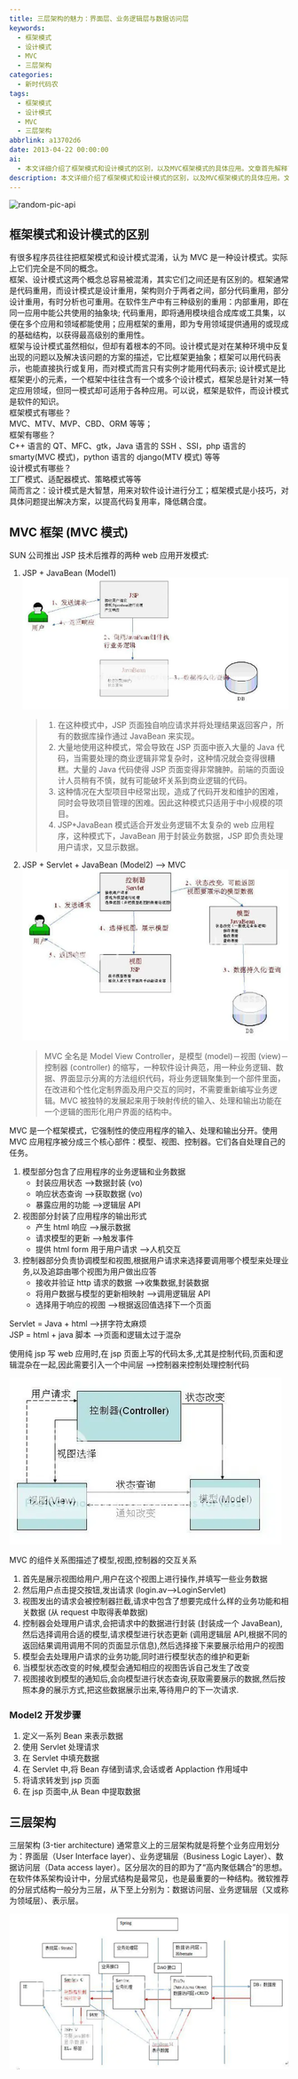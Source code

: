 ```yaml
---
title: 三层架构的魅力：界面层、业务逻辑层与数据访问层
keywords:
  - 框架模式
  - 设计模式
  - MVC
  - 三层架构
categories:
  - 新时代码农
tags:
  - 框架模式
  - 设计模式
  - MVC
  - 三层架构
abbrlink: a13702d6
date: 2013-04-22 00:00:00
ai:
  - 本文详细介绍了框架模式和设计模式的区别，以及MVC框架模式的具体应用。文章首先解释了框架和设计模式的定义及其区别，然后重点阐述了MVC框架模式在Web应用开发中的应用，包括Model2开发和三层架构的概念。最后总结了MVC框架的组成部分及其工作流程。
description: 本文详细介绍了框架模式和设计模式的区别，以及MVC框架模式的具体应用。文章首先解释了框架和设计模式的定义及其区别，然后重点阐述了MVC框架模式在Web应用开发中的应用，包括Model2开发和三层架构的概念。最后总结了MVC框架的组成部分及其工作流程。
---
```


<!-- markdownlint-disable-next-line MD033 -->
<meta name="referrer" content="no-referrer"/>

![random-pic-api](https://cover.dong4j.ink:1024)

## 框架模式和设计模式的区别

有很多程序员往往把框架模式和设计模式混淆，认为 MVC 是一种设计模式。实际上它们完全是不同的概念。  
框架、设计模式这两个概念总容易被混淆，其实它们之间还是有区别的。框架通常是代码重用，而设计模式是设计重用，架构则介于两者之间，部分代码重用，部分设计重用，有时分析也可重用。在软件生产中有三种级别的重用：内部重用，即在同一应用中能公共使用的抽象块; 代码重用，即将通用模块组合成库或工具集，以便在多个应用和领域都能使用；应用框架的重用，即为专用领域提供通用的或现成的基础结构，以获得最高级别的重用性。  
框架与设计模式虽然相似，但却有着根本的不同。设计模式是对在某种环境中反复出现的问题以及解决该问题的方案的描述，它比框架更抽象；框架可以用代码表示，也能直接执行或复用，而对模式而言只有实例才能用代码表示; 设计模式是比框架更小的元素，一个框架中往往含有一个或多个设计模式，框架总是针对某一特定应用领域，但同一模式却可适用于各种应用。可以说，框架是软件，而设计模式是软件的知识。  
框架模式有哪些？  
MVC、MTV、MVP、CBD、ORM 等等；  
框架有哪些？  
C++ 语言的 QT、MFC、gtk，Java 语言的 SSH 、SSI，php 语言的 smarty(MVC 模式)，python 语言的 django(MTV 模式) 等等  
设计模式有哪些？  
工厂模式、适配器模式、策略模式等等  
简而言之：设计模式是大智慧，用来对软件设计进行分工；框架模式是小技巧，对具体问题提出解决方案，以提高代码复用率，降低耦合度。

## MVC 框架 (MVC 模式)

SUN 公司推出 JSP 技术后推荐的两种 web 应用开发模式:

1. JSP + JavaBean (Model1)  
   ![20241229154732_vap4M5ys.webp](./what-is-mvc/20241229154732_vap4M5ys.webp)

   > 1. 在这种模式中，JSP 页面独自响应请求并将处理结果返回客户，所有的数据库操作通过 JavaBean 来实现。
   > 2. 大量地使用这种模式，常会导致在 JSP 页面中嵌入大量的 Java 代码，当需要处理的商业逻辑非常复杂时，这种情况就会变得很糟糕。大量的 Java 代码使得 JSP 页面变得非常臃肿。前端的页面设计人员稍有不慎，就有可能破坏关系到商业逻辑的代码。
   > 3. 这种情况在大型项目中经常出现，造成了代码开发和维护的困难，同时会导致项目管理的困难。因此这种模式只适用于中小规模的项目。
   > 4. JSP+JavaBean 模式适合开发业务逻辑不太复杂的 web 应用程序，这种模式下，JavaBean 用于封装业务数据，JSP 即负责处理用户请求，又显示数据。

2. JSP + Servlet + JavaBean (Model2) --> MVC  
   ![20241229154732_WW8coFNM.webp](./what-is-mvc/20241229154732_WW8coFNM.webp)
   > MVC 全名是 Model View Controller，是模型 (model)－视图 (view)－控制器 (controller) 的缩写，一种软件设计典范，用一种业务逻辑、数据、界面显示分离的方法组织代码，将业务逻辑聚集到一个部件里面，在改进和个性化定制界面及用户交互的同时，不需要重新编写业务逻辑。MVC 被独特的发展起来用于映射传统的输入、处理和输出功能在一个逻辑的图形化用户界面的结构中。

MVC 是一个框架模式，它强制性的使应用程序的输入、处理和输出分开。使用 MVC 应用程序被分成三个核心部件：模型、视图、控制器。它们各自处理自己的任务。

1. 模型部分包含了应用程序的业务逻辑和业务数据
   - 封装应用状态 -->数据封装 (vo)
   - 响应状态查询 -->获取数据 (vo)
   - 暴露应用的功能 -->逻辑层 API
2. 视图部分封装了应用程序的输出形式
   - 产生 html 响应 -->展示数据
   - 请求模型的更新 -->触发事件
   - 提供 html form 用于用户请求 -->人机交互
3. 控制器部分负责协调模型和视图,根据用户请求来选择要调用哪个模型来处理业务,以及追踪由哪个视图为用户做出应答
   - 接收并验证 http 请求的数据 -->收集数据,封装数据
   - 将用户数据与模型的更新相映射 -->调用逻辑层 API
   - 选择用于响应的视图 -->根据返回值选择下一个页面

Servlet = Java + html -->拼字符太麻烦  
JSP = html + java 脚本 -->页面和逻辑太过于混杂

使用纯 jsp 写 web 应用时,在 jsp 页面上写的代码太多,尤其是控制代码,页面和逻辑混杂在一起,因此需要引入一个中间层 -->控制器来控制处理控制代码

![20241229154732_sNGiJBH5.webp](./what-is-mvc/20241229154732_sNGiJBH5.webp)

MVC 的组件关系图描述了模型,视图,控制器的交互关系

1. 首先是展示视图给用户,用户在这个视图上进行操作,并填写一些业务数据
2. 然后用户点击提交按钮,发出请求 (login.av-->LoginServlet)
3. 视图发出的请求会被控制器拦截,请求中包含了想要完成什么样的业务功能和相关数据 (从 request 中取得表单数据)
4. 控制器会处理用户请求,会把请求中的数据进行封装 (封装成一个 JavaBean),然后选择调用合适的模型,请求模型进行状态更新 (调用逻辑层 API,根据不同的返回结果调用调用不同的页面显示信息),然后选择接下来要展示给用户的视图
5. 模型会去处理用户请求的业务功能,同时进行模型状态的维护和更新
6. 当模型状态改变的时候,模型会通知相应的视图告诉自己发生了改变
7. 视图接收到模型的通知后,会向模型进行状态查询,获取需要展示的数据,然后按照本身的展示方式,把这些数据展示出来,等待用户的下一次请求.

### Model2 开发步骤

1. 定义一系列 Bean 来表示数据
2. 使用 Servlet 处理请求
3. 在 Servlet 中填充数据
4. 在 Servlet 中,将 Bean 存储到请求,会话或者 Applaction 作用域中
5. 将请求转发到 jsp 页面
6. 在 jsp 页面中,从 Bean 中提取数据

## 三层架构

三层架构 (3-tier architecture) 通常意义上的三层架构就是将整个业务应用划分为：界面层（User Interface layer）、业务逻辑层（Business Logic Layer）、数据访问层（Data access layer）。区分层次的目的即为了“高内聚低耦合”的思想。在软件体系架构设计中，分层式结构是最常见，也是最重要的一种结构。微软推荐的分层式结构一般分为三层，从下至上分别为：数据访问层、业务逻辑层（又或称为领域层）、表示层。

![20241229154732_TxieTy0r.webp](./what-is-mvc/20241229154732_TxieTy0r.webp)
